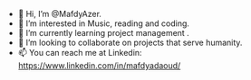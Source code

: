 - 👋 Hi, I’m @MafdyAzer.
- 👀 I’m interested in Music, reading and coding.
- 🌱 I’m currently learning project management .
- 💞️ I’m looking to collaborate on projects that serve humanity.
- 📫 You can reach me at Linkedin: https://www.linkedin.com/in/mafdyadaoud/

<!---
MafdyAzer/MafdyAzer is a ✨ special ✨ repository because its `README.md` (this file) appears on your GitHub profile.
You can click the Preview link to take a look at your changes.
--->
